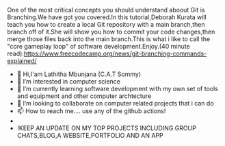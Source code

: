 One of the most critical concepts you should understand aboout Git is Branching.We have got you covered.In this tutorial,Deborah Kurata will teach you how to create a local Git repository with a main branch,then branch off of it.She will show you how to commit your code changes,then merge those files back into the main branch.This is what i like to call the "core gameplay loop" of software development.Enjoy.(40 minute read):https://www.freecodecamp.org/news/git-branching-commands-explained/
- 👋 Hi,I'am Lathitha Mbunjana (C.A.T Sommy)
- 👀 I’m interested in computer science
- 🌱 I’m currently learning software development with my own set of tools and equipment and   other computer archtecture
- 💞️ I’m looking to collaborate on computer related projects that i can do 
- 📫 How to reach me.... use any of the github actions!
- 
- !KEEP AN UPDATE ON MY TOP PROJECTS INCLUDING GROUP CHATS,BLOG,A WEBSITE,PORTFOLIO AND AN APP 
<!---
lathitha-dev/lathitha-dev is a ✨ special ✨ repository because its `README.md` (this file) appears on your GitHub profile.
You can click the Preview link to take a look at your changes.
--->
